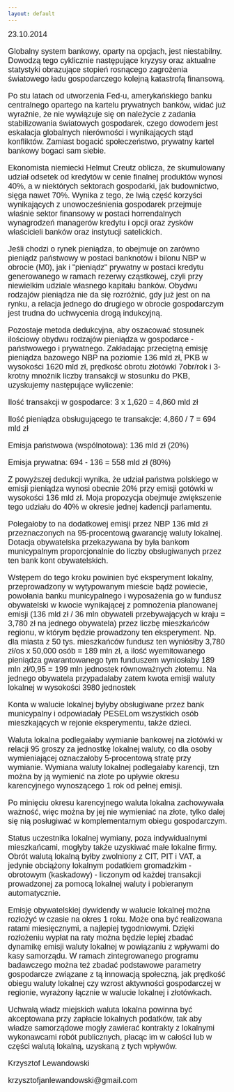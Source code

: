 ```yaml
---
layout: default
---
```


<!--215-->
<p style="margin: 0px 0px 18px; font-size: 18px; font-family: Helvetica;">23.10.2014</p>
<p style="margin: 0px 0px 18px; font-size: 18px; font-family: Helvetica;">Globalny system bankowy, oparty na opcjach, jest niestabilny. Dowodzą tego cyklicznie następujące kryzysy oraz aktualne statystyki obrazujące stopień rosnącego zagrożenia światowego ładu gospodarczego kolejną katastrofą finansową.</p>
<p style="margin: 0px 0px 18px; font-size: 18px; font-family: Helvetica;">Po stu latach od utworzenia Fed-u, amerykańskiego banku centralnego opartego na kartelu prywatnych banków, widać już wyraźnie, że nie wywiązuje się on należycie z zadania stabilizowania światowych gospodarek, czego dowodem jest eskalacja globalnych nierówności i wynikających stąd konfliktów. Zamiast bogacić społeczeństwo, prywatny kartel bankowy bogaci sam siebie.</p>
<p style="margin: 0px 0px 18px; font-size: 18px; font-family: Helvetica;">Ekonomista niemiecki Helmut Creutz oblicza, że skumulowany udział odsetek od kredytów w cenie finalnej produktów wynosi 40%, a w niektórych sektorach gospodarki, jak budownictwo, sięga nawet 70%. Wynika z tego, że lwią część korzyści wynikających z unowocześnienia gospodarek przejmuje właśnie sektor finansowy w postaci horrendalnych wynagrodzeń managerów kredytu i opcji oraz zysków właścicieli banków oraz instytucji satelickich.</p>
<p style="margin: 0px 0px 18px; font-size: 18px; font-family: Helvetica;">Jeśli chodzi o rynek pieniądza, to obejmuje on zarówno pieniądz państwowy w postaci banknotów i bilonu NBP w obrocie (M0), jak i "pieniądz" prywatny w postaci kredytu generowanego w ramach rezerwy cząstkowej, czyli przy niewielkim udziale własnego kapitału banków. Obydwu rodzajów pieniądza nie da się rozróżnić, gdy już jest on na rynku, a relacja jednego do drugiego w obrocie gospodarczym jest trudna do uchwycenia drogą indukcyjną.</p>
<p style="margin: 0px 0px 18px; font-size: 18px; font-family: Helvetica;">Pozostaje metoda dedukcyjna, aby oszacować stosunek ilościowy obydwu rodzajów pieniądza w gospodarce - państwowego i prywatnego. Zakładając przeciętną emisję pieniądza bazowego NBP na poziomie 136 mld zł, PKB w wysokości 1620 mld zł, prędkość obrotu złotówki 7obr/rok i 3-krotny mnożnik liczby transakcji w stosunku do PKB, uzyskujemy następujące wyliczenie:</p>
<p style="margin: 0px 0px 18px; font-size: 18px; font-family: Helvetica;">Ilość transakcji w gospodarce: 3 x 1,620 = 4,860 mld zł</p>
<p style="margin: 0px 0px 18px; font-size: 18px; font-family: Helvetica;">Ilość pieniądza obsługującego te transakcje: 4,860 / 7 = 694 mld zł</p>
<p style="margin: 0px 0px 18px; font-size: 18px; font-family: Helvetica;">Emisja państwowa (wspólnotowa): 136 mld zł (20%)</p>
<p style="margin: 0px 0px 18px; font-size: 18px; font-family: Helvetica;">Emisja prywatna: 694 - 136 = 558 mld zł (80%)</p>

<p style="margin: 0px 0px 18px; font-size: 18px; font-family: Helvetica;">Z powyższej dedukcji wynika, że udział państwa polskiego w emisji pieniądza wynosi obecnie 20% przy emisji gotówki w wysokości 136 mld zł. Moja propozycja obejmuje zwiększenie tego udziału do 40% w okresie jednej kadencji parlamentu.</p>
<p style="margin: 0px 0px 18px; font-size: 18px; font-family: Helvetica;">Polegałoby to na dodatkowej emisji przez NBP 136 mld zł przeznaczonych na 95-procentową gwarancję waluty lokalnej. Dotacja obywatelska przekazywana by była bankom municypalnym proporcjonalnie do liczby obsługiwanych przez ten bank kont obywatelskich.</p>
<p style="margin: 0px 0px 18px; font-size: 18px; font-family: Helvetica;">Wstępem do tego kroku powinien być eksperyment lokalny, przeprowadzony w wytypowanym mieście bądź powiecie, powołania banku municypalnego i wyposażenia go w fundusz obywatelski w kwocie wynikającej z pomnożenia planowanej emisji (136 mld zł / 36 mln obywateli przebywających w kraju = 3,780 zł na jednego obywatela) przez liczbę mieszkańców regionu, w którym będzie prowadzony ten eksperyment. Np. dla miasta z 50 tys. mieszkańców fundusz ten wyniósłby 3,780 zł/os x 50,000 osób = 189 mln zł, a ilość wyemitowanego pieniądza gwarantowanego tym funduszem wyniosłaby 189 mln zł/0,95 = 199 mln jednostek równoważnych złotemu. Na jednego obywatela przypadałaby zatem kwota emisji waluty lokalnej w wysokości 3980 jednostek</p>
<p style="margin: 0px 0px 18px; font-size: 18px; font-family: Helvetica;">Konta w walucie lokalnej byłyby obsługiwane przez bank municypalny i odpowiadały PESELom wszystkich osób mieszkających w rejonie eksperymentu, także dzieci.</p>
<p style="margin: 0px 0px 18px; font-size: 18px; font-family: Helvetica;">Waluta lokalna podlegałaby wymianie bankowej na złotówki w relacji 95 groszy za jednostkę lokalnej waluty, co dla osoby wymieniającej oznaczałoby 5-procentową stratę przy wymianie. Wymiana waluty lokalnej podlegałaby karencji, tzn można by ją wymienić na złote po upływie okresu karencyjnego wynoszącego 1 rok od pełnej emisji.</p>
<p style="margin: 0px 0px 18px; font-size: 18px; font-family: Helvetica;">Po minięciu okresu karencyjnego waluta lokalna zachowywała ważność, więc można by jej nie wymieniać na złote, tylko dalej się nią posługiwać w komplementarnym obiegu gospodarczym.</p>
<p style="margin: 0px 0px 18px; font-size: 18px; font-family: Helvetica;">Status uczestnika lokalnej wymiany, poza indywidualnymi mieszkańcami, mogłyby także uzyskiwać małe lokalne firmy. Obrót walutą lokalną byłby zwolniony z CIT, PIT i VAT, a jedynie obciążony lokalnym podatkiem gromadzkim - obrotowym (kaskadowy) - liczonym od każdej transakcji prowadzonej za pomocą lokalnej waluty i pobieranym automatycznie.</p>
<p style="margin: 0px 0px 18px; font-size: 18px; font-family: Helvetica;">Emisję obywatelskiej dywidendy w walucie lokalnej można rozłożyć w czasie na okres 1 roku. Może ona być realizowana ratami miesięcznymi, a najlepiej tygodniowymi. Dzięki rozłożeniu wypłat na raty można będzie lepiej zbadać dynamikę emisji waluty lokalnej w powiązaniu z wpływami do kasy samorządu. W ramach zintegrowanego programu badawczego można też zbadać podstawowe parametry gospodarcze związane z tą innowacją społeczną, jak prędkość obiegu waluty lokalnej czy wzrost aktywności gospodarczej w regionie, wyrażony łącznie w walucie lokalnej i złotówkach.</p>
<p style="margin: 0px 0px 18px; font-size: 18px; font-family: Helvetica;">Uchwałą władz miejskich waluta lokalna powinna być akceptowana przy zapłacie lokalnych podatków, tak aby władze samorządowe mogły zawierać kontrakty z lokalnymi wykonawcami robót publicznych, płacąc im w całości lub w części walutą lokalną, uzyskaną z tych wpływów.</p><p style="margin: 0px 0px 18px; font-size: 18px; font-family: Helvetica;">Krzysztof Lewandowski<br></p><p style="margin: 0px 0px 18px; font-size: 18px; font-family: Helvetica;">krzysztofjanlewandowski@gmail.com</p>